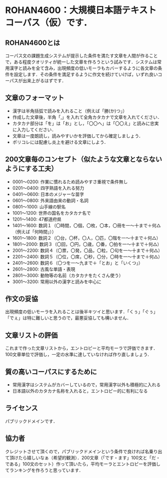 # ROHAN4600：大規模日本語テキストコーパス（仮）です．

## ROHAN4600とは
コーパス文の課題生成システムが提示した条件を満たす文章を人間が作ることで，ある程度クオリティが統一した文章を作ろうという試みです．システムは常用漢字と読みを全て含み，出現頻度の低いモーラもカバーするように各文章の条件を設定します．その条件を満足するように作文を続けていけば，いずれ良いコーパスが出来上がるはずです．

## 文章のフォーマット
- 漢字は半角括弧で読みを入れること（例えば「勝(か)つ」）
- 作成した文章後，半角「,」を入れて全角カタカナで文章を入れてください．
- カタカナ部分は「を」は「お」とし，「〇〇へ」は「〇〇え」と読みに忠実に入力してください．
- 文章は一度朗読し，読みやすいかを評価してから確定しましょう．
- ポリコレには配慮し炎上を避ける文章にしよう．

## 200文章毎のコンセプト（似たような文章とならないようにする工夫）
- 0001～0200: 作業に慣れるため読みやすさ重視で条件無し
- 0201～0400: 四字熟語を入れる努力
- 0401～0600: 日本のメジャーな苗字
- 0601～0800: 外来語由来の動詞・名詞
- 0801～1000: 山手線の駅名
- 1001～1200: 世界の国名をカタカナ名で
- 1201～1400: 47都道府県
- 1401～1600: 数詞１（〇時間，〇個，〇枚，〇本，〇冊を一～十まで＋何△（例えば「何時間」））
- 1601～1800: 数詞２（〇台，〇杯，〇人，〇匹，〇階を一～十まで＋何△）
- 1801～2000: 数詞３（〇回，〇円，〇歳，〇番，〇拍を一～十まで＋何△）
- 2001～2200: 数詞４（〇票，〇発，〇品，〇粒，〇句を一～十まで＋何△）
- 2201～2400: 数詞５（〇位，〇席，〇秒，〇分，〇時を一～十まで＋何△）
- 2401～2600: 数詞６（〇つを一～九まで＋「とお」と「いくつ」）
- 2601～2800: 古風な単語・表現
- 2801～3000: 動物等の名前（カタカナをたくさん使う）
- 3001～3200: 常用以外の漢字と読みを中心に

## 作文の妥協
出現頻度の低いモーラを入れることは後半キツイと思います．「くぅ」「ぐぅ」「でぇ」は特に難しいと思うので，最悪妥協しても構いません．

## 文章リストの評価
これまで作った文章リストから，エントロピーと平均モーラで評価できます．100文章単位で評価し，一定の水準に達していなければ作り直しましょう．

## 質の高いコーパスにするために
- 常用漢字はシステムがカバーしているので，常用漢字以外も積極的に入れる
- 日本語以外のカタカナ名称を入れると，エントロピー的に有利になる

## ライセンス
パブリックドメインです．

## 協力者
クレジットさせて頂くので，パブリックドメインという条件で良ければ名乗り出て頂けたら嬉しいなぁ（希望的観測）．200文章（「です・ます」100文と「だ・である」100文のセット）作って頂いたら，平均モーラとエントロピーを評価してランキングを作ろうと思っています．
